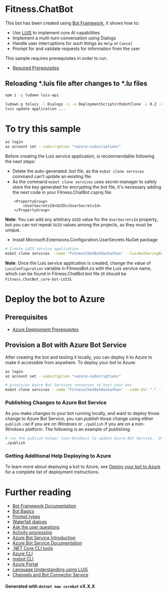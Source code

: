 # Fitness.ChatBot

This bot has been created using [Bot Framework][1], it shows how to:
- Use [LUIS][11] to implement core AI capabilities
- Implement a multi-turn conversation using Dialogs
- Handle user interruptions for such things as `Help` or `Cancel`
- Prompt for and validate requests for information from the user

This sample requires prerequisites in order to run.
- [Required Prerequisites][41]

## Reloading *.luis file after changes to *.lu files

```bash
npm i -g ludown luis-api
```


```bash
ludown p toluis -l Dialogs -s -o DeploymentScripts\MsbotClone -i 0.2 -n "core-bot-LUIS" -d "FitnessChatBot" --out 34.luis
luis update application ...
```

# To try this sample

```bash
az login
az account set --subscription "<azure-subscription>"
```
Before creating the Luis service application, is recommendable following the next steps:

- Delete the auto-generated .bot file, as the `msbot clone services` command can't update an existing file.
- As the command `msbot clone services` uses secret-manager to safely store the key generated for encrypting the bot file, it's necessary adding the next code in your Fitness.ChatBot.csproj file:

```
    <PropertyGroup>
        <UserSecretsId>GUID</UserSecretsId>
    </PropertyGroup>
```
**Note**: You can add any arbitrary `GUID` value for the `UserSecretsId` property, but you can not repeat `GUID` values among the projects, as they must be unique.

- Install Microsoft.Extensions.Configuration.UserSecrets NuGet package

```bash
# Create LUIS service application
msbot clone services --name "FitnessChatBotHackathon" --luisAuthoringKey <???> --code-dir "." --location westus --sdkLanguage "CSharp" --folder deploymentScripts/msbotClone --verbose
```

**Note**: Once the Luis service application is created, change the value of `LuisConfiguration` variable in FitnessBot.cs with the Luis service name, which can be found in Fitness.ChatBot.bot file (it should be `Fitness.ChatBot_core-bot-LUIS`).

# Deploy the bot to Azure
## Prerequisites
- [Azure Deployment Prerequisites][41]

## Provision a Bot with Azure Bot Service
After creating the bot and testing it locally, you can deploy it to Azure to make it accessible from anywhere.  To deploy your bot to Azure:

```bash
az login
az account set --subscription "<azure-subscription>"
```

```bash
# provision Azure Bot Services resources to host your bot
msbot clone services --name "FitnessChatBotHackathon" --code-dir "." --location westus --sdkLanguage "Csharp" --folder deploymentScripts/msbotClone --verbose
```

### Publishing Changes to Azure Bot Service
As you make changes to your bot running locally, and want to deploy those change to Azure Bot Service, you can _publish_ those change using either `publish.cmd` if you are on Windows or `./publish` if you are on a non-Windows platform.  The following is an example of publishing

```bash
# run the publish helper (non-Windows) to update Azure Bot Service.  Use publish.cmd if running on Windows
./publish
```

### Getting Additional Help Deploying to Azure
To learn more about deploying a bot to Azure, see [Deploy your bot to Azure][40] for a complete list of deployment instructions.

# Further reading
- [Bot Framework Documentation][20]
- [Bot Basics][32]
- [Prompt types][23]
- [Waterfall dialogs][24]
- [Ask the user questions][26]
- [Activity processing][25]
- [Azure Bot Service Introduction][21]
- [Azure Bot Service Documentation][22]
- [.NET Core CLI tools][23]
- [Azure CLI][7]
- [msbot CLI][9]
- [Azure Portal][10]
- [Language Understanding using LUIS][11]
- [Channels and Bot Connector Service][27]

#### Generated with `dotnet new corebot` vX.X.X

[1]: https://dev.botframework.com
[4]: https://dotnet.microsoft.com/download
[5]: https://github.com/microsoft/botframework-emulator
[6]: https://github.com/Microsoft/BotFramework-Emulator/releases
[7]: https://docs.microsoft.com/cli/azure/?view=azure-cli-latest
[8]: https://docs.microsoft.com/cli/azure/install-azure-cli?view=azure-cli-latest
[9]: https://github.com/Microsoft/botbuilder-tools/tree/master/packages/MSBot
[10]: https://portal.azure.com
[11]: https://www.luis.ai
[20]: https://docs.botframework.com
[21]: https://docs.microsoft.com/azure/bot-service/bot-service-overview-introduction?view=azure-bot-service-4.0
[22]: https://docs.microsoft.com/azure/bot-service/?view=azure-bot-service-4.0
[23]: https://docs.microsoft.com/en-us/azure/bot-service/bot-builder-prompts?view=azure-bot-service-4.0
[24]: https://docs.microsoft.com/en-us/javascript/api/botbuilder-dialogs/waterfall
[25]: https://docs.microsoft.com/en-us/azure/bot-service/bot-builder-concept-activity-processing?view=azure-bot-service-4.0
[26]: https://docs.microsoft.com/en-us/azure/bot-service/bot-builder-tutorial-waterfall?view=azure-bot-service-4.0
[27]: https://docs.microsoft.com/en-us/azure/bot-service/bot-concepts?view=azure-bot-service-4.0
[30]: https://www.npmjs.com/package/restify
[31]: https://www.npmjs.com/package/dotenv
[32]: https://docs.microsoft.com/azure/bot-service/bot-builder-basics?view=azure-bot-service-4.0
[40]: https://aka.ms/azuredeployment
[41]: ./PREREQUISITES.md

